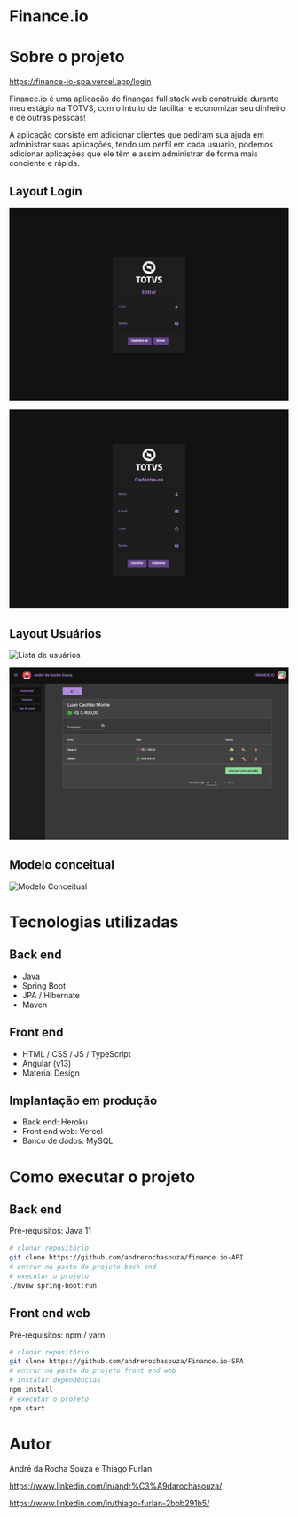# Finance.io

# Sobre o projeto

https://finance-io-spa.vercel.app/login

Finance.io é uma aplicação de finanças full stack web construída durante meu estágio na TOTVS, com o intuito de facilitar e economizar seu dinheiro e de outras pessoas!

A aplicação consiste em adicionar clientes que pediram sua ajuda em administrar suas aplicações, tendo um perfil em cada usuário, podemos adicionar aplicações que ele têm e assim administrar de forma mais conciente e rápida.

## Layout Login
![Login](https://github.com/andrerochasouza/Finance.io-SPA/blob/main/src/assets/img/login.png)

![Cadastro](https://github.com/andrerochasouza/Finance.io-SPA/blob/main/src/assets/img/cadastro.png)

## Layout Usuários

![Lista de usuários](https://github.com/andrerochasouza/Finance.io-SPA/blob/main/src/assets/img/usu%C3%A1rios.png)

![Lista de aplicações](https://github.com/andrerochasouza/Finance.io-SPA/blob/main/src/assets/img/aplica%C3%A7%C3%B5es.png)

## Modelo conceitual
![Modelo Conceitual]()

# Tecnologias utilizadas
## Back end
- Java
- Spring Boot
- JPA / Hibernate
- Maven
## Front end
- HTML / CSS / JS / TypeScript
- Angular (v13)
- Material Design
## Implantação em produção
- Back end: Heroku
- Front end web: Vercel
- Banco de dados: MySQL

# Como executar o projeto

## Back end
Pré-requisitos: Java 11

```bash
# clonar repositório
git clone https://github.com/andrerochasouza/finance.io-API
# entrar na pasta do projeto back end
# executar o projeto
./mvnw spring-boot:run
```

## Front end web
Pré-requisitos: npm / yarn

```bash
# clonar repositório
git clone https://github.com/andrerochasouza/Finance.io-SPA
# entrar na pasta do projeto front end web
# instalar dependências
npm install
# executar o projeto
npm start
```

# Autor

André da Rocha Souza e Thiago Furlan

https://www.linkedin.com/in/andr%C3%A9darochasouza/

https://www.linkedin.com/in/thiago-furlan-2bbb291b5/
